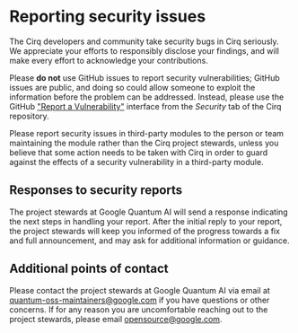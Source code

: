 # Reporting security issues

The Cirq developers and community take security bugs in Cirq seriously. We
appreciate your efforts to responsibly disclose your findings, and will make
every effort to acknowledge your contributions.

Please **do not** use GitHub issues to report security vulnerabilities; GitHub
issues are public, and doing so could allow someone to exploit the information
before the problem can be addressed. Instead, please use the GitHub ["Report
a Vulnerability"](https://github.com/quantumlib/cirq/security/advisories/new)
interface from the _Security_ tab of the Cirq repository.

Please report security issues in third-party modules to the person or team
maintaining the module rather than the Cirq project stewards, unless you
believe that some action needs to be taken with Cirq in order to guard against
the effects of a security vulnerability in a third-party module.

## Responses to security reports

The project stewards at Google Quantum AI will send a response indicating the
next steps in handling your report. After the initial reply to your report, the
project stewards will keep you informed of the progress towards a fix and full
announcement, and may ask for additional information or guidance.

## Additional points of contact

Please contact the project stewards at Google Quantum AI via email at
quantum-oss-maintainers@google.com if you have questions or other concerns. If
for any reason you are uncomfortable reaching out to the project stewards,
please email opensource@google.com.
